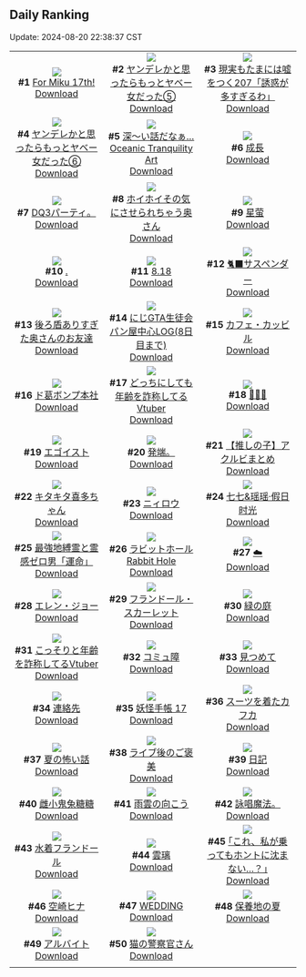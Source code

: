 ## Daily Ranking
Update: 2024-08-20 22:38:37 CST

|      |      |      |
| :----: | :----: | :----: |
| ![](https://i.pixiv.re/c/240x480/img-master/img/2024/08/18/20/45/21/121615912_p0_master1200.jpg)<br>**#1** [For Miku 17th!](https://www.pixiv.net/artworks/121615912)<br>[Download](https://i.pixiv.re/img-original/img/2024/08/18/20/45/21/121615912_p0.jpg) | ![](https://i.pixiv.re/c/240x480/img-master/img/2024/08/18/00/01/19/121588608_p0_master1200.jpg)<br>**#2** [ヤンデレかと思ったらもっとヤベー女だった⑤](https://www.pixiv.net/artworks/121588608)<br>[Download](https://i.pixiv.re/img-original/img/2024/08/18/00/01/19/121588608_p0.png) | ![](https://i.pixiv.re/c/240x480/img-master/img/2024/08/18/18/00/04/121610330_p0_master1200.jpg)<br>**#3** [現実もたまには嘘をつく207「誘惑が多すぎるわ」](https://www.pixiv.net/artworks/121610330)<br>[Download](https://i.pixiv.re/img-original/img/2024/08/18/18/00/04/121610330_p0.jpg) |
| ![](https://i.pixiv.re/c/240x480/img-master/img/2024/08/19/00/01/07/121623889_p0_master1200.jpg)<br>**#4** [ヤンデレかと思ったらもっとヤベー女だった⑥](https://www.pixiv.net/artworks/121623889)<br>[Download](https://i.pixiv.re/img-original/img/2024/08/19/00/01/07/121623889_p0.png) | ![](https://i.pixiv.re/c/240x480/img-master/img/2024/08/19/07/30/01/121631681_p0_master1200.jpg)<br>**#5** [深～い話だなぁ…Oceanic Tranquility Art](https://www.pixiv.net/artworks/121631681)<br>[Download](https://i.pixiv.re/img-original/img/2024/08/19/07/30/01/121631681_p0.jpg) | ![](https://i.pixiv.re/c/240x480/img-master/img/2024/08/18/00/16/53/121589374_p0_master1200.jpg)<br>**#6** [成長](https://www.pixiv.net/artworks/121589374)<br>[Download](https://i.pixiv.re/img-original/img/2024/08/18/00/16/53/121589374_p0.jpg) |
| ![](https://i.pixiv.re/c/240x480/img-master/img/2024/08/19/07/04/28/121609804_p0_master1200.jpg)<br>**#7** [DQ3パーティ。](https://www.pixiv.net/artworks/121609804)<br>[Download](https://i.pixiv.re/img-original/img/2024/08/19/07/04/28/121609804_p0.jpg) | ![](https://i.pixiv.re/c/240x480/img-master/img/2024/08/18/00/07/10/121588973_p0_master1200.jpg)<br>**#8** [ホイホイその気にさせられちゃう奥さん](https://www.pixiv.net/artworks/121588973)<br>[Download](https://i.pixiv.re/img-original/img/2024/08/18/00/07/10/121588973_p0.jpg) | ![](https://i.pixiv.re/c/240x480/img-master/img/2024/08/19/01/38/57/121627119_p0_master1200.jpg)<br>**#9** [星萤](https://www.pixiv.net/artworks/121627119)<br>[Download](https://i.pixiv.re/img-original/img/2024/08/19/01/38/57/121627119_p0.jpg) |
| ![](https://i.pixiv.re/c/240x480/img-master/img/2024/08/19/00/00/27/121623770_p0_master1200.jpg)<br>**#10** [.](https://www.pixiv.net/artworks/121623770)<br>[Download](https://i.pixiv.re/img-original/img/2024/08/19/00/00/27/121623770_p0.jpg) | ![](https://i.pixiv.re/c/240x480/img-master/img/2024/08/18/04/00/03/121594507_p0_master1200.jpg)<br>**#11** [8.18](https://www.pixiv.net/artworks/121594507)<br>[Download](https://i.pixiv.re/img-original/img/2024/08/18/04/00/03/121594507_p0.png) | ![](https://i.pixiv.re/c/240x480/img-master/img/2024/08/18/15/02/09/121605753_p0_master1200.jpg)<br>**#12** [🐈‍⬛サスペンダー](https://www.pixiv.net/artworks/121605753)<br>[Download](https://i.pixiv.re/img-original/img/2024/08/18/15/02/09/121605753_p0.png) |
| ![](https://i.pixiv.re/c/240x480/img-master/img/2024/08/19/00/08/38/121624358_p0_master1200.jpg)<br>**#13** [後ろ盾ありすぎた奥さんのお友達](https://www.pixiv.net/artworks/121624358)<br>[Download](https://i.pixiv.re/img-original/img/2024/08/19/00/08/38/121624358_p0.jpg) | ![](https://i.pixiv.re/c/240x480/img-master/img/2024/08/18/14/48/33/121594732_p0_master1200.jpg)<br>**#14** [にじGTA生徒会パン屋中心LOG(8日目まで)](https://www.pixiv.net/artworks/121594732)<br>[Download](https://i.pixiv.re/img-original/img/2024/08/18/14/48/33/121594732_p0.jpg) | ![](https://i.pixiv.re/c/240x480/img-master/img/2024/08/18/00/00/34/121588484_p0_master1200.jpg)<br>**#15** [カフェ・カッビル](https://www.pixiv.net/artworks/121588484)<br>[Download](https://i.pixiv.re/img-original/img/2024/08/18/00/00/34/121588484_p0.png) |
| ![](https://i.pixiv.re/c/240x480/img-master/img/2024/08/18/12/17/02/121602014_p0_master1200.jpg)<br>**#16** [ド葛ボンプ本社](https://www.pixiv.net/artworks/121602014)<br>[Download](https://i.pixiv.re/img-original/img/2024/08/18/12/17/02/121602014_p0.jpg) | ![](https://i.pixiv.re/c/240x480/img-master/img/2024/08/18/20/09/32/121614651_p0_master1200.jpg)<br>**#17** [どっちにしても年齢を詐称してるVtuber](https://www.pixiv.net/artworks/121614651)<br>[Download](https://i.pixiv.re/img-original/img/2024/08/18/20/09/32/121614651_p0.png) | ![](https://i.pixiv.re/c/240x480/img-master/img/2024/08/18/00/00/54/121588547_p0_master1200.jpg)<br>**#18** [🍹🌇🍹](https://www.pixiv.net/artworks/121588547)<br>[Download](https://i.pixiv.re/img-original/img/2024/08/18/00/00/54/121588547_p0.png) |
| ![](https://i.pixiv.re/c/240x480/img-master/img/2024/08/19/21/23/12/121647725_p0_master1200.jpg)<br>**#19** [エゴイスト](https://www.pixiv.net/artworks/121647725)<br>[Download](https://i.pixiv.re/img-original/img/2024/08/19/21/23/12/121647725_p0.jpg) | ![](https://i.pixiv.re/c/240x480/img-master/img/2024/08/18/12/28/22/121602273_p0_master1200.jpg)<br>**#20** [発端。](https://www.pixiv.net/artworks/121602273)<br>[Download](https://i.pixiv.re/img-original/img/2024/08/18/12/28/22/121602273_p0.jpg) | ![](https://i.pixiv.re/c/240x480/img-master/img/2024/08/18/23/00/12/121621419_p0_master1200.jpg)<br>**#21** [【推しの子】アクルビまとめ](https://www.pixiv.net/artworks/121621419)<br>[Download](https://i.pixiv.re/img-original/img/2024/08/18/23/00/12/121621419_p0.jpg) |
| ![](https://i.pixiv.re/c/240x480/img-master/img/2024/08/18/00/02/36/121588733_p0_master1200.jpg)<br>**#22** [キタキタ喜多ちゃん](https://www.pixiv.net/artworks/121588733)<br>[Download](https://i.pixiv.re/img-original/img/2024/08/18/00/02/36/121588733_p0.png) | ![](https://i.pixiv.re/c/240x480/img-master/img/2024/08/18/00/00/24/121588443_p0_master1200.jpg)<br>**#23** [ニィロウ](https://www.pixiv.net/artworks/121588443)<br>[Download](https://i.pixiv.re/img-original/img/2024/08/18/00/00/24/121588443_p0.jpg) | ![](https://i.pixiv.re/c/240x480/img-master/img/2024/08/18/12/58/20/121602891_p0_master1200.jpg)<br>**#24** [七七&瑶瑶·假日时光](https://www.pixiv.net/artworks/121602891)<br>[Download](https://i.pixiv.re/img-original/img/2024/08/18/12/58/20/121602891_p0.jpg) |
| ![](https://i.pixiv.re/c/240x480/img-master/img/2024/08/18/08/25/26/121597641_p0_master1200.jpg)<br>**#25** [最強地縛霊と霊感ゼロ男「運命」](https://www.pixiv.net/artworks/121597641)<br>[Download](https://i.pixiv.re/img-original/img/2024/08/18/08/25/26/121597641_p0.png) | ![](https://i.pixiv.re/c/240x480/img-master/img/2024/08/18/03/30/01/121594121_p0_master1200.jpg)<br>**#26** [ラビットホール Rabbit Hole](https://www.pixiv.net/artworks/121594121)<br>[Download](https://i.pixiv.re/img-original/img/2024/08/18/03/30/01/121594121_p0.jpg) | ![](https://i.pixiv.re/c/240x480/img-master/img/2024/08/18/01/02/42/121590993_p0_master1200.jpg)<br>**#27** [☁️](https://www.pixiv.net/artworks/121590993)<br>[Download](https://i.pixiv.re/img-original/img/2024/08/18/01/02/42/121590993_p0.png) |
| ![](https://i.pixiv.re/c/240x480/img-master/img/2024/08/18/23/43/22/121613822_p0_master1200.jpg)<br>**#28** [エレン・ジョー](https://www.pixiv.net/artworks/121613822)<br>[Download](https://i.pixiv.re/img-original/img/2024/08/18/23/43/22/121613822_p0.jpg) | ![](https://i.pixiv.re/c/240x480/img-master/img/2024/08/18/03/27/01/121594083_p0_master1200.jpg)<br>**#29** [フランドール・スカーレット](https://www.pixiv.net/artworks/121594083)<br>[Download](https://i.pixiv.re/img-original/img/2024/08/18/03/27/01/121594083_p0.jpg) | ![](https://i.pixiv.re/c/240x480/img-master/img/2024/08/18/00/31/49/121589972_p0_master1200.jpg)<br>**#30** [緑の庭](https://www.pixiv.net/artworks/121589972)<br>[Download](https://i.pixiv.re/img-original/img/2024/08/18/00/31/49/121589972_p0.jpg) |
| ![](https://i.pixiv.re/c/240x480/img-master/img/2024/08/19/21/02/20/121647055_p0_master1200.jpg)<br>**#31** [こっそりと年齢を詐称してるVtuber](https://www.pixiv.net/artworks/121647055)<br>[Download](https://i.pixiv.re/img-original/img/2024/08/19/21/02/20/121647055_p0.png) | ![](https://i.pixiv.re/c/240x480/img-master/img/2024/08/18/00/00/35/121588491_p0_master1200.jpg)<br>**#32** [コミュ障](https://www.pixiv.net/artworks/121588491)<br>[Download](https://i.pixiv.re/img-original/img/2024/08/18/00/00/35/121588491_p0.jpg) | ![](https://i.pixiv.re/c/240x480/img-master/img/2024/08/18/15/47/50/121606846_p0_master1200.jpg)<br>**#33** [見つめて](https://www.pixiv.net/artworks/121606846)<br>[Download](https://i.pixiv.re/img-original/img/2024/08/18/15/47/50/121606846_p0.png) |
| ![](https://i.pixiv.re/c/240x480/img-master/img/2024/08/18/00/33/55/121590029_p0_master1200.jpg)<br>**#34** [連絡先](https://www.pixiv.net/artworks/121590029)<br>[Download](https://i.pixiv.re/img-original/img/2024/08/18/00/33/55/121590029_p0.jpg) | ![](https://i.pixiv.re/c/240x480/img-master/img/2024/08/19/00/02/23/121624012_p0_master1200.jpg)<br>**#35** [妖怪手帳 17](https://www.pixiv.net/artworks/121624012)<br>[Download](https://i.pixiv.re/img-original/img/2024/08/19/00/02/23/121624012_p0.jpg) | ![](https://i.pixiv.re/c/240x480/img-master/img/2024/08/18/00/00/44/121588509_p0_master1200.jpg)<br>**#36** [スーツを着たカフカ](https://www.pixiv.net/artworks/121588509)<br>[Download](https://i.pixiv.re/img-original/img/2024/08/18/00/00/44/121588509_p0.png) |
| ![](https://i.pixiv.re/c/240x480/img-master/img/2024/08/19/12/36/24/121636139_p0_master1200.jpg)<br>**#37** [夏の怖い話](https://www.pixiv.net/artworks/121636139)<br>[Download](https://i.pixiv.re/img-original/img/2024/08/19/12/36/24/121636139_p0.png) | ![](https://i.pixiv.re/c/240x480/img-master/img/2024/08/18/18/55/01/121602042_p0_master1200.jpg)<br>**#38** [ライブ後のご褒美](https://www.pixiv.net/artworks/121602042)<br>[Download](https://i.pixiv.re/img-original/img/2024/08/18/18/55/01/121602042_p0.png) | ![](https://i.pixiv.re/c/240x480/img-master/img/2024/08/18/09/52/01/121598980_p0_master1200.jpg)<br>**#39** [日記](https://www.pixiv.net/artworks/121598980)<br>[Download](https://i.pixiv.re/img-original/img/2024/08/18/09/52/01/121598980_p0.png) |
| ![](https://i.pixiv.re/c/240x480/img-master/img/2024/08/18/15/57/58/121607103_p0_master1200.jpg)<br>**#40** [雌小鬼兔糖糖](https://www.pixiv.net/artworks/121607103)<br>[Download](https://i.pixiv.re/img-original/img/2024/08/18/15/57/58/121607103_p0.jpg) | ![](https://i.pixiv.re/c/240x480/img-master/img/2024/08/18/00/00/07/121588364_p0_master1200.jpg)<br>**#41** [雨雲の向こう](https://www.pixiv.net/artworks/121588364)<br>[Download](https://i.pixiv.re/img-original/img/2024/08/18/00/00/07/121588364_p0.jpg) | ![](https://i.pixiv.re/c/240x480/img-master/img/2024/08/19/16/00/58/121639367_p0_master1200.jpg)<br>**#42** [詠唱魔法。](https://www.pixiv.net/artworks/121639367)<br>[Download](https://i.pixiv.re/img-original/img/2024/08/19/16/00/58/121639367_p0.jpg) |
| ![](https://i.pixiv.re/c/240x480/img-master/img/2024/08/19/00/00/15/121623728_p0_master1200.jpg)<br>**#43** [水着フランドール](https://www.pixiv.net/artworks/121623728)<br>[Download](https://i.pixiv.re/img-original/img/2024/08/19/00/00/15/121623728_p0.jpg) | ![](https://i.pixiv.re/c/240x480/img-master/img/2024/08/18/18/00/10/121610364_p0_master1200.jpg)<br>**#44** [雲璃](https://www.pixiv.net/artworks/121610364)<br>[Download](https://i.pixiv.re/img-original/img/2024/08/18/18/00/10/121610364_p0.jpg) | ![](https://i.pixiv.re/c/240x480/img-master/img/2024/08/19/17/11/52/121640685_p0_master1200.jpg)<br>**#45** [｢これ、私が乗ってもホントに沈まない…？｣](https://www.pixiv.net/artworks/121640685)<br>[Download](https://i.pixiv.re/img-original/img/2024/08/19/17/11/52/121640685_p0.jpg) |
| ![](https://i.pixiv.re/c/240x480/img-master/img/2024/08/18/00/17/53/121589420_p0_master1200.jpg)<br>**#46** [空崎ヒナ](https://www.pixiv.net/artworks/121589420)<br>[Download](https://i.pixiv.re/img-original/img/2024/08/18/00/17/53/121589420_p0.jpg) | ![](https://i.pixiv.re/c/240x480/img-master/img/2024/08/18/00/00/49/121588521_p0_master1200.jpg)<br>**#47** [WEDDING](https://www.pixiv.net/artworks/121588521)<br>[Download](https://i.pixiv.re/img-original/img/2024/08/18/00/00/49/121588521_p0.jpg) | ![](https://i.pixiv.re/c/240x480/img-master/img/2024/08/18/21/13/56/121617150_p0_master1200.jpg)<br>**#48** [保養地の夏](https://www.pixiv.net/artworks/121617150)<br>[Download](https://i.pixiv.re/img-original/img/2024/08/18/21/13/56/121617150_p0.jpg) |
| ![](https://i.pixiv.re/c/240x480/img-master/img/2024/08/18/19/28/37/121613218_p0_master1200.jpg)<br>**#49** [アルバイト](https://www.pixiv.net/artworks/121613218)<br>[Download](https://i.pixiv.re/img-original/img/2024/08/18/19/28/37/121613218_p0.png) | ![](https://i.pixiv.re/c/240x480/img-master/img/2024/08/18/12/43/39/121602594_p0_master1200.jpg)<br>**#50** [猫の警察官さん](https://www.pixiv.net/artworks/121602594)<br>[Download](https://i.pixiv.re/img-original/img/2024/08/18/12/43/39/121602594_p0.jpg) |
|      |
